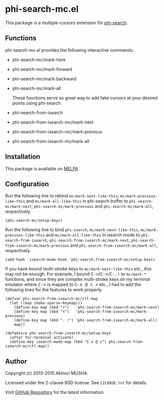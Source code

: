 # phi-search-mc.el

This package is a multiple-cursors extension for
[phi-search](https://github.com/zk-phi/phi-search).

## Functions

phi-search-mc.el provides the following interactive commands:

* phi-search-mc/mark-here
* phi-search-mc/mark-forward
* phi-search-mc/mark-backward
* phi-search-mc/mark-all

  These functions serve as great way to add fake cursors at your
  desired points using phi-search.

* phi-search-from-isearch
* phi-search-from-isearch-mc/mark-next
* phi-search-from-isearch-mc/mark-previous
* phi-search-from-isearch-mc/mark-all

## Installation

This package is available on [MELPA](http://melpa.org/).

## Configuration

Run the following line to rebind `mc/mark-next-like-this`,
`mc/mark-previous-like-this` and `mc/mark-all-like-this` in phi-search
buffer to `phi-search-mc/mark-next`, `phi-search-mc/mark-previous` and
`phi-search-mc/mark-all`, respectively.

```elisp
(phi-search-mc/setup-keys)
```

Run the following line to bind `phi-search`, `mc/mark-next-like-this`,
`mc/mark-previous-like-this` and `mc/mark-all-like-this` in isearch
mode to `phi-search-from-isearch`,
`phi-search-from-isearch-mc/mark-next`,
`phi-search-from-isearch-mc/mark-previous` and
`phi-search-from-isearch-mc/mark-all`, respectively.

```elisp
(add-hook 'isearch-mode-hook 'phi-search-from-isearch-mc/setup-keys)
```

If you have bound multi-stroke keys to `mc/mark-next-like-this` etc.,
this may not be enough.  For example, I bound
<kbd>C-></kbd>/<kbd>C-<</kbd>/<kbd>C-.!</kbd> to `mc/mark-*`
functions, and since they are complex multi-stroke keys on my terminal
emulator where <kbd>C-></kbd> is mapped to <kbd>C-x @ c ></kbd> etc.,
I had to add the following lines for the features to work properly.

```elisp
(defvar phi-search-from-isearch-mc/ctl-map
  (let ((map (make-sparse-keymap)))
    (define-key map (kbd ">")   'phi-search-from-isearch-mc/mark-next)
    (define-key map (kbd "<")   'phi-search-from-isearch-mc/mark-previous)
    (define-key map (kbd ". !") 'phi-search-from-isearch-mc/mark-all)
    map))

(defadvice phi-search-from-isearch-mc/setup-keys
  (after for-terminal activate)
  (define-key isearch-mode-map (kbd "C-x @ c") phi-search-from-isearch-mc/ctl-map))
```

## Author

Copyright (c) 2013-2015 Akinori MUSHA.

Licensed under the 2-clause BSD license.  See `LICENSE.txt` for
details.

Visit [GitHub Repository](https://github.com/knu/phi-search-mc.el) for
the latest information.
